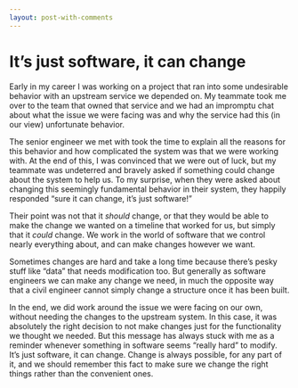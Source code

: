 ```yaml
---
layout: post-with-comments
---
```


# It’s just software, it can change

Early in my career I was working on a project that ran into some undesirable behavior with an upstream service we depended on.
My teammate took me over to the team that owned that service and we had an impromptu chat about what the issue we were facing was and why the service had this (in our view) unfortunate behavior.

The senior engineer we met with took the time to explain all the reasons for this behavior and how complicated the system was that we were working with.
At the end of this, I was convinced that we were out of luck, but my teammate was undeterred and bravely asked if something could change about the system to help us.
To my surprise, when they were asked about changing this seemingly fundamental behavior in their system, they happily responded “sure it can change, it’s just software!”

Their point was not that it _should_ change, or that they would be able to make the change we wanted on a timeline that worked for us, but simply that it _could_ change.
We work in the world of software that we control nearly everything about, and can make changes however we want.

Sometimes changes are hard and take a long time because there’s pesky stuff like “data” that needs modification too. But generally as software engineers we can make any change we need, in much the opposite way that a civil engineer cannot simply change a structure once it has been built.

In the end, we did work around the issue we were facing on our own, without needing the changes to the upstream system.
In this case, it was absolutely the right decision to not make changes just for the functionality we thought we needed.
But this message has always stuck with me as a reminder whenever something in software seems “really hard” to modify.
It’s just software, it can change.
Change is always possible, for any part of it, and we should remember this fact to make sure we change the right things rather than the convenient ones.
